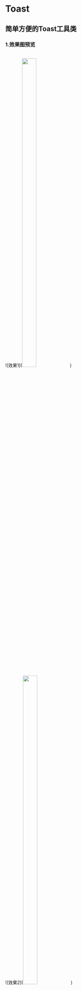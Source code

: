# Toast
简单方便的Toast工具类
----------

### **1.效果图预览**
</br>
![效果1](<img src="https://github.com/YMLopez/TheTest/blob/master/0.jpg" width="30%" height="50%" />)
</br>
![效果2](<img src="https://github.com/YMLopez/TheTest/blob/master/1.jpg" width="30%" height="50%" />)
</br>
![效果3](<img src="https://github.com/YMLopez/TheTest/blob/master/2.jpg" width="30%" height="50%" />)
</br>
</br>
----------


### **2.初始化**
先在你的Application初始化，当然也可以在BaseActivity，但是这样就不适用于Fragment了
</br>
</br>
> //初始化，建议在Application初始化
> ToastUtils toast = ToastUtils.initToast(this);

----------

### **3.设置自定义布局**
当然也可以不写，这样就会使用默认的（ps:不是传统Android的that，是我感觉看着不错的this）
</br>
</br>
>//设置自定义的Toast布局，里面暂时只支持1个textview
> toast.setLayout(R.layout.toast_layout_white);

</br>
或者直接一行设置完毕
</br>
</br>
> ToastUtils.initToast(this).setLayout(R.layout.toast_layout_white);

----------

### **4.进去调用吧**
默认2秒钟的：
</br>
</br>
> ToastUtils.showToast("你好啊！");

</br>
</br>
默认3.5秒钟的：
</br>
</br>
> ToastUtils.showToastLong("我很菜~");

</br>
</br>*也可以自定义显示多少毫秒的：*
</br>
</br>
> //显示1秒(1000ms) 
> ToastUtils.showToast(R.string.hi, 1000);

</br>

----------

### **5.如何使用**
在你Project的gradle里面添加：
</br></br>

allprojects {
		repositories {
			...
			maven { url 'https://jitpack.io' }
		}
	}

</br>
</br>
在你app的gradle里面添加：
</br></br>

dependencies {
	        implementation 'com.github.YMLopez:ToastUtils:1.0.0'
	}

</br></br>

----------

**目前已知的Bug：**
1.虽然可以在子线程中Toast，但是不是一定能成功出来的，想要出来还得在它子线程前面的UI线程toast一下，不过不会在子线程中Toast直接崩溃就是了;
2.在子线程模式下疯狂连按，很快就会崩，不过很奇怪的是我项目原始用的不崩，通过gradle引用依赖调用的话就会崩...

----------


好了，我知道我里面的代码写得不是很好(压根就不好好吧,这么明显的bug都不修,你肯定只是够自己的需求就行了！)，然后相关的很多功能都没有加上去。不过现在项目忙就懒得改了，有什么不好的地方请各位大佬勿喷，请多指教，哈哈^_^。这个leanote的markdown真是...以后有空再改好看点吧...更多功能及使用请自己探索吧......





